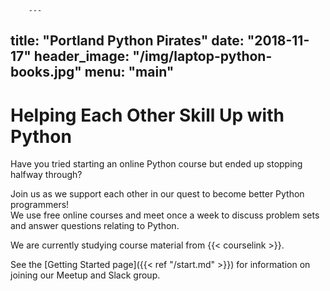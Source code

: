         ---
title: "Portland Python Pirates"
date: "2018-11-17"
header_image: "/img/laptop-python-books.jpg"
menu: "main"
---

# Helping Each Other Skill Up with Python
Have you tried starting an online Python course but ended up stopping halfway through? 

Join us as we support each other in our quest to become better Python programmers!  
We use free online courses and meet once a week to discuss problem sets and answer questions relating to Python.

We are currently studying course material from {{< courselink >}}.

See the [Getting Started page]({{< ref "/start.md" >}}) for information on joining our Meetup and Slack group.
